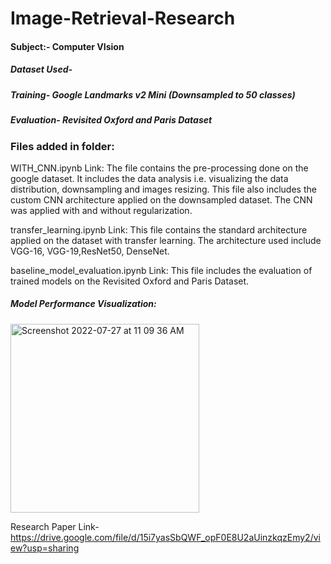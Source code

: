 # Image-Retrieval-Research

#### Subject:- Computer VIsion

##### Dataset Used-
##### Training- Google Landmarks v2 Mini (Downsampled to 50 classes)
##### Evaluation- Revisited Oxford and Paris Dataset


### Files added in folder:

WITH_CNN.ipynb
Link: 
The file contains the pre-processing done on the google dataset. It includes the data analysis i.e. visualizing the data distribution, downsampling and images resizing. This file also includes the custom CNN architecture applied on the downsampled dataset. The CNN was applied with and without regularization.

transfer_learning.ipynb
Link:
This file contains the standard architecture applied on the dataset with transfer learning. The architecture used include VGG-16, VGG-19,ResNet50, DenseNet.

baseline_model_evaluation.ipynb
Link:
This file includes the evaluation of trained models on the Revisited Oxford and Paris Dataset.

##### Model Performance Visualization:
<img width="302" alt="Screenshot 2022-07-27 at 11 09 36 AM" src="https://user-images.githubusercontent.com/73076997/181169698-40aac7f6-1bb1-46eb-9e91-80aa571c7d08.png">

Research Paper Link- https://drive.google.com/file/d/15i7yasSbQWF_opF0E8U2aUinzkqzEmy2/view?usp=sharing
